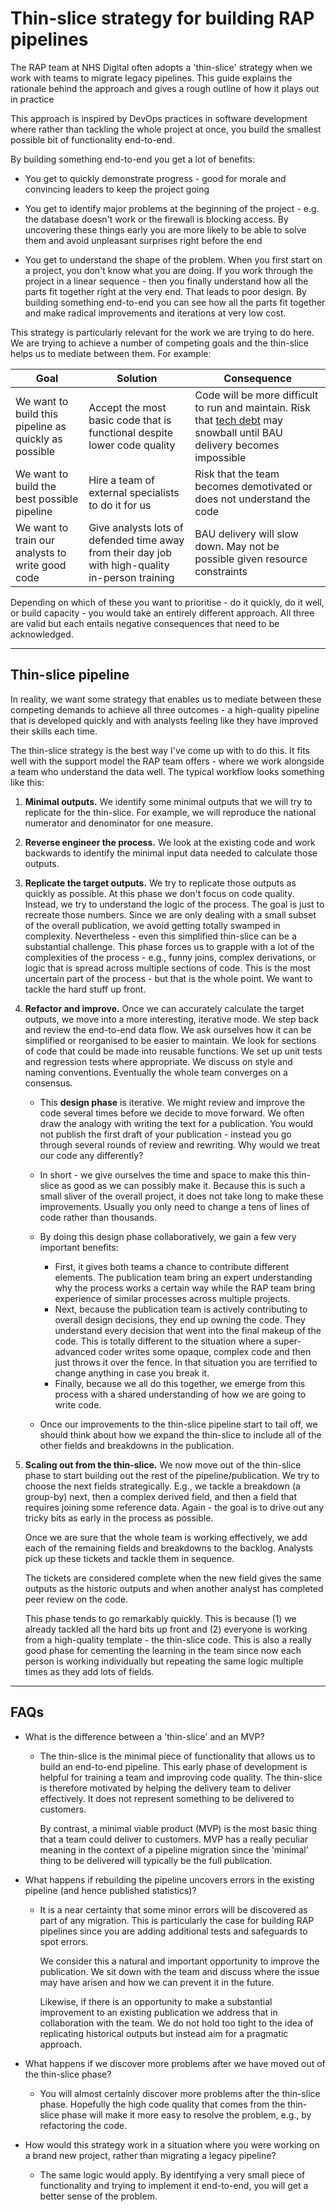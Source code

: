 # Thin-slice strategy for building RAP pipelines

The RAP team at NHS Digital often adopts a 'thin-slice' strategy when we work with teams to migrate legacy pipelines. This guide explains the rationale behind the approach and gives a rough outline of how it plays out in practice

This approach is inspired by DevOps practices in software development where rather than tackling the whole project at once, you build the smallest possible bit of functionality end-to-end.

By building something end-to-end you get a lot of benefits:

- You get to quickly demonstrate progress - good for morale and convincing leaders to keep the project going

- You get to identify major problems at the beginning of the project - e.g. the database doesn't work or the firewall is blocking access. By uncovering these things early you are more likely to be able to solve them and avoid unpleasant surprises right before the end

- You get to understand the shape of the problem. When you first start on a project, you don't know what you are doing. If you work through the project in a linear sequence - then you finally understand how all the parts fit together right at the very end. That leads to poor design. By building something end-to-end you can see how all the parts fit together and make radical improvements and iterations at very low cost.

This strategy is particularly relevant for the work we are trying to do here. We are trying to achieve a number of competing goals and the thin-slice helps us to mediate between them. For example:

| Goal                                                  | Solution                                                                                         | Consequence                                                                                                                                                             |
| ----------------------------------------------------- | ------------------------------------------------------------------------------------------------ | ----------------------------------------------------------------------------------------------------------------------------------------------------------------------- |
| We want to build this pipeline as quickly as possible | Accept the most basic code that is functional despite lower code quality                         | Code will be more difficult to run and maintain. Risk that [tech debt](https://en.wikipedia.org/wiki/Technical_debt) may snowball until BAU delivery becomes impossible |
| We want to build the best possible pipeline           | Hire a team of external specialists to do it for us                                              | Risk that the team becomes demotivated or does not understand the code                                                                                                  |
| We want to train our analysts to write good code      | Give analysts lots of defended time away from their day job with high-quality in-person training | BAU delivery will slow down. May not be possible given resource constraints                                                                                             |

Depending on which of these you want to prioritise - do it quickly, do it well, or build capacity - you would take an entirely different approach. All three are valid but each entails negative consequences that need to be acknowledged.

---

## Thin-slice pipeline

In reality, we want some strategy that enables us to mediate between these competing demands to achieve all three outcomes - a high-quality pipeline that is developed quickly and with analysts feeling like they have improved their skills each time.

The thin-slice strategy is the best way I've come up with to do this. It fits well with the support model the RAP team offers - where we work alongside a team who understand the data well. The typical workflow looks something like this:

1.  **Minimal outputs.** We identify some minimal outputs that we will try to replicate for the thin-slice. For example, we will reproduce the national numerator and denominator for one measure.

2.  **Reverse engineer the process.** We look at the existing code and work backwards to identify the minimal input data needed to calculate those outputs.

3.  **Replicate the target outputs.** We try to replicate those outputs as quickly as possible. At this phase we don't focus on code quality. Instead, we try to understand the logic of the process. The goal is just to recreate those numbers. Since we are only dealing with a small subset of the overall publication, we avoid getting totally swamped in complexity. Nevertheless - even this simplified thin-slice can be a substantial challenge. This phase forces us to grapple with a lot of the complexities of the process - e.g., funny joins, complex derivations, or logic that is spread across multiple sections of code. This is the most uncertain part of the process - but that is the whole point. We want to tackle the hard stuff up front.

4.  **Refactor and improve.**
    Once we can accurately calculate the target outputs, we move into a more interesting, iterative mode. We step back and review the end-to-end data flow. We ask ourselves how it can be simplified or reorganised to be easier to maintain. We look for sections of code that could be made into reusable functions. We set up unit tests and regression tests where appropriate. We discuss on style and naming conventions. Eventually the whole team converges on a consensus.

    - This **design phase** is iterative. We might review and improve the code several times before we decide to move forward. We often draw the analogy with writing the text for a publication. You would not publish the first draft of your publication - instead you go through several rounds of review and rewriting. Why would we treat our code any differently?

    - In short - we give ourselves the time and space to make this thin-slice as good as we can possibly make it. Because this is such a small sliver of the overall project, it does not take long to make these improvements. Usually you only need to change a tens of lines of code rather than thousands.

    - By doing this design phase collaboratively, we gain a few very important benefits:

        - First, it gives both teams a chance to contribute different elements. The publication team bring an expert understanding why the process works a certain way while the RAP team bring experience of similar processes across multiple projects.
        - Next, because the publication team is actively contributing to overall design decisions, they end up owning the code. They understand every decision that went into the final makeup of the code. This is totally different to the situation where a super-advanced coder writes some opaque, complex code and then just throws it over the fence. In that situation you are terrified to change anything in case you break it.
        - Finally, because we all do this together, we emerge from this process with a shared understanding of how we are going to write code.

    - Once our improvements to the thin-slice pipeline start to tail off, we should think about how we expand the thin-slice to include all of the other fields and breakdowns in the publication.

5.  **Scaling out from the thin-slice.**
    We now move out of the thin-slice phase to start building out the rest of the pipeline/publication. We try to choose the next fields strategically. E.g., we tackle a breakdown (a group-by) next, then a complex derived field, and then a field that requires joining some reference data. Again - the goal is to drive out any tricky bits as early in the process as possible.

    Once we are sure that the whole team is working effectively, we add each of the remaining fields and breakdowns to the backlog. Analysts pick up these tickets and tackle them in sequence.

    The tickets are considered complete when the new field gives the same outputs as the historic outputs and when another analyst has completed peer review on the code.

    This phase tends to go remarkably quickly. This is because (1) we already tackled all the hard bits up front and (2) everyone is working from a high-quality template - the thin-slice code. This is also a really good phase for cementing the learning in the team since now each person is working individually but repeating the same logic multiple times as they add lots of fields.

---

## FAQs

- What is the difference between a 'thin-slice' and an MVP?

  - The thin-slice is the minimal piece of functionality that allows us to build an end-to-end pipeline. This early phase of development is helpful for training a team and improving code quality. The thin-slice is therefore motivated by helping the delivery team to deliver effectively. It does not represent something to be delivered to customers.

    By contrast, a minimal viable product (MVP) is the most basic thing that a team could deliver to customers. MVP has a really peculiar meaning in the context of a pipeline migration since the 'minimal' thing to be delivered will typically be the full publication.

- What happens if rebuilding the pipeline uncovers errors in the existing pipeline (and hence published statistics)?

  - It is a near certainty that some minor errors will be discovered as part of any migration. This is particularly the case for building RAP pipelines since you are adding additional tests and safeguards to spot errors.

    We consider this a natural and important opportunity to improve the publication. We sit down with the team and discuss where the issue may have arisen and how we can prevent it in the future.

    Likewise, if there is an opportunity to make a substantial improvement to an existing publication we address that in collaboration with the team. We do not hold too tight to the idea of replicating historical outputs but instead aim for a pragmatic approach.

- What happens if we discover more problems after we have moved out of the thin-slice phase?

  - You will almost certainly discover more problems after the thin-slice phase. Hopefully the high code quality that comes from the thin-slice phase will make it more easy to resolve the problem, e.g., by refactoring the code.

- How would this strategy work in a situation where you were working on a brand new project, rather than migrating a legacy pipeline?

  - The same logic would apply. By identifying a very small piece of functionality and trying to implement it end-to-end, you will get a better sense of the problem.
